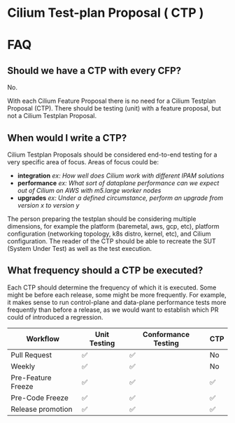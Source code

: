 # Cilium Test-plan Proposal ( CTP ) 

# FAQ

## Should we have a CTP with every CFP?

No.

With each Cilium Feature Proposal there is no need for a Cilium Testplan Proposal (CTP). There should be testing (unit) with a feature proposal, but not a Cilium Testplan Proposal.

## When would I write a CTP?

Cilium Testplan Proposals should be considered end-to-end testing for a very specific area of focus. Areas of focus could be:
- **integration** *ex: How well does Cilium work with different IPAM solutions*
- **performance** *ex: What sort of dataplane performance can we expect out of Cilium on AWS with m5.large worker nodes*
- **upgrades** *ex: Under a defined circumstance, perform an upgrade from version x to version y*

 The person preparing the testplan should be considering multiple dimensions, for example the platform (baremetal, aws, gcp, etc), platform configuration (networking topology, k8s distro, kernel, etc), and Cilium configuration. The reader of the CTP should be able to recreate the SUT (System Under Test) as well as the test execution.

## What frequency should a CTP be executed?

Each CTP should determine the frequency of which it is executed. Some might be before each release, some might be more frequently. For example, it makes sense to run control-plane and data-plane performance tests more frequently than before a release, as we would want to establish which PR could of introduced a regression.

| Workflow | Unit Testing | Conformance Testing | CTP |
|----------|--------------|----------------------|---|
| Pull Request |  ✅ | ✅ | No |
| Weekly | ✅ | ✅ | No |
| Pre-Feature Freeze | ✅ | ✅ |✅ |
| Pre-Code Freeze | ✅ | ✅ |✅ |
| Release promotion |  ✅ | ✅ |✅ |
